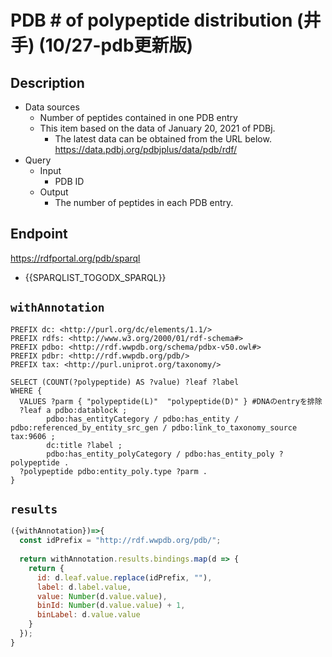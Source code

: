 # PDB # of polypeptide distribution (井手) (10/27-pdb更新版)

## Description
 
- Data sources
    - Number of peptides contained in one PDB entry
    - This item based on the data of January 20, 2021 of PDBj. 
        - The latest data can be obtained from the URL below. https://data.pdbj.org/pdbjplus/data/pdb/rdf/
- Query
    - Input
        - PDB ID
    - Output
        - The number of peptides in each PDB entry.

## Endpoint

https://rdfportal.org/pdb/sparql

* {{SPARQLIST_TOGODX_SPARQL}}

## `withAnnotation`

```sparql
PREFIX dc: <http://purl.org/dc/elements/1.1/>
PREFIX rdfs: <http://www.w3.org/2000/01/rdf-schema#>
PREFIX pdbo: <http://rdf.wwpdb.org/schema/pdbx-v50.owl#>
PREFIX pdbr: <http://rdf.wwpdb.org/pdb/>
PREFIX tax: <http://purl.uniprot.org/taxonomy/>

SELECT (COUNT(?polypeptide) AS ?value) ?leaf ?label
WHERE {
  VALUES ?parm { "polypeptide(L)"  "polypeptide(D)" } #DNAのentryを排除
  ?leaf a pdbo:datablock ;
        pdbo:has_entityCategory / pdbo:has_entity / pdbo:referenced_by_entity_src_gen / pdbo:link_to_taxonomy_source tax:9606 ;
        dc:title ?label ;
        pdbo:has_entity_polyCategory / pdbo:has_entity_poly ?polypeptide .
  ?polypeptide pdbo:entity_poly.type ?parm .
}
```

## `results`

```javascript
({withAnnotation})=>{
  const idPrefix = "http://rdf.wwpdb.org/pdb/";
  
  return withAnnotation.results.bindings.map(d => {
    return {
      id: d.leaf.value.replace(idPrefix, ""),
      label: d.label.value,
      value: Number(d.value.value),
      binId: Number(d.value.value) + 1,
      binLabel: d.value.value
    }
  });
}
```

